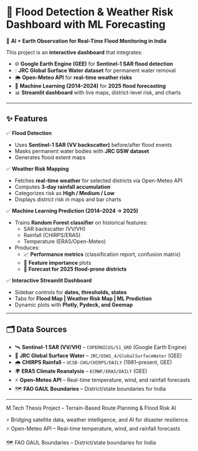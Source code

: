 # 🌊 Flood Detection & Weather Risk Dashboard with ML Forecasting  

🚨 **AI + Earth Observation for Real-Time Flood Monitoring in India**  

This project is an **interactive dashboard** that integrates:  
- 🌐 **Google Earth Engine (GEE)** for **Sentinel-1 SAR flood detection**  
- 💧 **JRC Global Surface Water dataset** for permanent water removal  
- 🌦 **Open-Meteo API** for **real-time weather risks**  
- 🤖 **Machine Learning (2014–2024)** for **2025 flood forecasting**  
- 📊 **Streamlit dashboard** with live maps, district-level risk, and charts  

---

## ✨ Features  

✅ **Flood Detection**  
- Uses **Sentinel-1 SAR (VV backscatter)** before/after flood events  
- Masks permanent water bodies with **JRC GSW dataset**  
- Generates flood extent maps  

✅ **Weather Risk Mapping**  
- Fetches **real-time weather** for selected districts via Open-Meteo API  
- Computes **3-day rainfall accumulation**  
- Categorizes risk as **High / Medium / Low**  
- Displays district risk in maps and bar charts  

✅ **Machine Learning Prediction (2014–2024 → 2025)**  
- Trains **Random Forest classifier** on historical features:  
  - SAR backscatter (VV/VH)  
  - Rainfall (CHIRPS/ERA5)  
  - Temperature (ERA5/Open-Meteo)  
- Produces:  
  - 📈 **Performance metrics** (classification report, confusion matrix)  
  - 🔎 **Feature importance** plots  
  - 🔮 **Forecast for 2025 flood-prone districts**  

✅ **Interactive Streamlit Dashboard**  
- Sidebar controls for **dates, thresholds, states**  
- Tabs for **Flood Map | Weather Risk Map | ML Prediction**  
- Dynamic plots with **Plotly, Pydeck, and Geemap**  

---

## 🗂️ Data Sources  

- 🛰️ **Sentinel-1 SAR (VV/VH)** – `COPERNICUS/S1_GRD` (Google Earth Engine)  
- 🌊 **JRC Global Surface Water** – `JRC/GSW1_4/GlobalSurfaceWater` (GEE)  
- 🌧 **CHIRPS Rainfall** – `UCSB-CHG/CHIRPS/DAILY` (1981–present, GEE)  
- 🌍 **ERA5 Climate Reanalysis** – `ECMWF/ERA5/DAILY` (GEE)  
- ⚡ **Open-Meteo API** – Real-time temperature, wind, and rainfall forecasts  
- 🗺 **FAO GAUL Boundaries** – District/state boundaries for India  

---


M.Tech Thesis Project – Terrain-Based Route Planning & Flood Risk AI

⚡ Bridging satellite data, weather intelligence, and AI for disaster resilience.
⚡ Open-Meteo API – Real-time temperature, wind, and rainfall forecasts

🗺 FAO GAUL Boundaries – District/state boundaries for India

